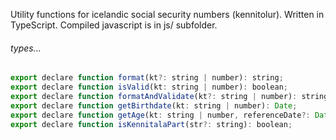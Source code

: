Utility functions for icelandic social security numbers (kennitolur).
Written in TypeScript. Compiled javascript is in js/ subfolder.

###### types...
```javascript
export declare function format(kt?: string | number): string;
export declare function isValid(kt: string | number): boolean;
export declare function formatAndValidate(kt?: string | number): string;
export declare function getBirthdate(kt: string | number): Date;
export declare function getAge(kt: string | number, referenceDate?: Date): number;
export declare function isKennitalaPart(str?: string): boolean;
```
